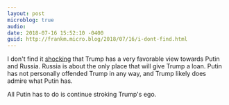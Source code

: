 ```yaml
---
layout: post
microblog: true
audio: 
date: 2018-07-16 15:52:10 -0400
guid: http://frankm.micro.blog/2018/07/16/i-dont-find.html
---
```

I don't find it [shocking](https://www.cnn.com/2018/07/16/politics/donald-trump-vladimir-putin-press-conference/index.html) that Trump has a very favorable view towards Putin and Russia. Russia is about the only place that will give Trump a loan. Putin has not personally offended Trump in any way, and Trump likely does admire what Putin has. 

All Putin has to do is continue stroking Trump's ego.
